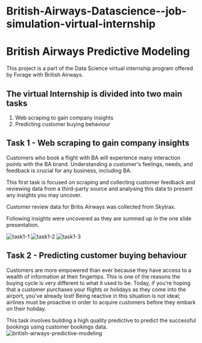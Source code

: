 # British-Airways-Datascience--job-simulation-virtual-internship


# British Airways Predictive Modeling
 
This project is a part of the Data Science virtual internship program offered by Forage with British Airways.



## The virtual Internship is divided into two main tasks

1. Web scraping to gain company insights
2. Predicting customer buying behaviour
## Task 1 - Web scraping to gain company insights

Customers who book a flight with BA will experience many interaction points with the BA brand. Understanding a customer's feelings, needs, and feedback is crucial for any business, including BA.

This first task is focused on scraping and collecting customer feedback and reviewing data from a third-party source and analysing this data to present any insights you may uncover.

Customer review data for Britis Airways was collected from Skytrax.

Following insights were uncovered as they are summed up in the one slide presentation.

![task1-1](https://user-images.githubusercontent.com/114000175/219598354-a8acb78f-94fe-4f64-8196-9f9d24831378.png)
![task1-2](https://user-images.githubusercontent.com/114000175/219598402-80bfd397-abd7-4cc0-b5dd-f3086573ae73.png)
![task1-3](https://user-images.githubusercontent.com/114000175/219598444-4297b449-d52a-4988-b0f3-31b1939fbd6c.png)


## Task 2 - Predicting customer buying behaviour

Customers are more empowered than ever because they have access to a wealth of information at their fingertips. This is one of the reasons the buying cycle is very different to what it used to be. Today, if you’re hoping that a customer purchases your flights or holidays as they come into the airport, you’ve already lost! Being reactive in this situation is not ideal; airlines must be proactive in order to acquire customers before they embark on their holiday.

This task involves building a high quality predictive to predict the successful bookings using customer bookings data.
![british-airways-predictive-modeling](https://user-images.githubusercontent.com/114000175/219598540-91713a89-6405-4d87-b445-565ac424d808.png)
